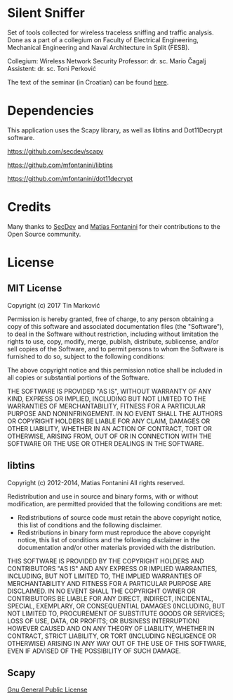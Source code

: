 # Silent Sniffer

Set of tools collected for wireless traceless sniffing and traffic analysis. Done as a part of a collegium on Faculty of Electrical Engineering, Mechanical Engineering and Naval Architecture in Split (FESB). 

Collegium: Wireless Network Security
Professor: dr. sc. Mario Čagalj
Assistent: dr. sc. Toni Perković

The text of the seminar (in Croatian) can be found [here](docs/Seminar.md).

# Dependencies

This application uses the Scapy library, as well as libtins and Dot11Decrypt software.

https://github.com/secdev/scapy

https://github.com/mfontanini/libtins

https://github.com/mfontanini/dot11decrypt

# Credits

Many thanks to [SecDev](https://github.com/secdev) and [Matias Fontanini](https://github.com/mfontanini) for their contributions to the Open Source community.

# License
## MIT License

Copyright (c) 2017 Tin Marković

Permission is hereby granted, free of charge, to any person obtaining a copy
of this software and associated documentation files (the "Software"), to deal
in the Software without restriction, including without limitation the rights
to use, copy, modify, merge, publish, distribute, sublicense, and/or sell
copies of the Software, and to permit persons to whom the Software is
furnished to do so, subject to the following conditions:

The above copyright notice and this permission notice shall be included in all
copies or substantial portions of the Software.

THE SOFTWARE IS PROVIDED "AS IS", WITHOUT WARRANTY OF ANY KIND, EXPRESS OR
IMPLIED, INCLUDING BUT NOT LIMITED TO THE WARRANTIES OF MERCHANTABILITY,
FITNESS FOR A PARTICULAR PURPOSE AND NONINFRINGEMENT. IN NO EVENT SHALL THE
AUTHORS OR COPYRIGHT HOLDERS BE LIABLE FOR ANY CLAIM, DAMAGES OR OTHER
LIABILITY, WHETHER IN AN ACTION OF CONTRACT, TORT OR OTHERWISE, ARISING FROM,
OUT OF OR IN CONNECTION WITH THE SOFTWARE OR THE USE OR OTHER DEALINGS IN THE
SOFTWARE.

## libtins
Copyright (c) 2012-2014, Matias Fontanini
All rights reserved.

Redistribution and use in source and binary forms, with or without
modification, are permitted provided that the following conditions are
met:

* Redistributions of source code must retain the above copyright
  notice, this list of conditions and the following disclaimer.
* Redistributions in binary form must reproduce the above
  copyright notice, this list of conditions and the following disclaimer
  in the documentation and/or other materials provided with the
  distribution.

THIS SOFTWARE IS PROVIDED BY THE COPYRIGHT HOLDERS AND CONTRIBUTORS
"AS IS" AND ANY EXPRESS OR IMPLIED WARRANTIES, INCLUDING, BUT NOT
LIMITED TO, THE IMPLIED WARRANTIES OF MERCHANTABILITY AND FITNESS FOR
A PARTICULAR PURPOSE ARE DISCLAIMED. IN NO EVENT SHALL THE COPYRIGHT
OWNER OR CONTRIBUTORS BE LIABLE FOR ANY DIRECT, INDIRECT, INCIDENTAL,
SPECIAL, EXEMPLARY, OR CONSEQUENTIAL DAMAGES (INCLUDING, BUT NOT
LIMITED TO, PROCUREMENT OF SUBSTITUTE GOODS OR SERVICES; LOSS OF USE,
DATA, OR PROFITS; OR BUSINESS INTERRUPTION) HOWEVER CAUSED AND ON ANY
THEORY OF LIABILITY, WHETHER IN CONTRACT, STRICT LIABILITY, OR TORT
(INCLUDING NEGLIGENCE OR OTHERWISE) ARISING IN ANY WAY OUT OF THE USE
OF THIS SOFTWARE, EVEN IF ADVISED OF THE POSSIBILITY OF SUCH DAMAGE.

## Scapy

[Gnu General Public License](https://github.com/secdev/scapy/blob/master/LICENSE)